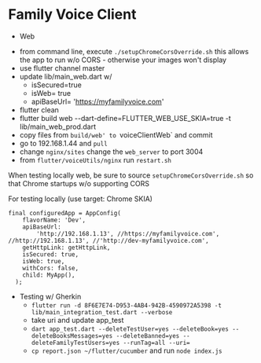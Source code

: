 # Family Voice Client

*  Web
- from command line, execute `./setupChromeCorsOverride.sh`
   this allows the app to run w/o CORS - otherwise your images won't display
-  use flutter channel master
-  update lib/main_web.dart w/
   -  isSecured=true
   -  isWeb= true
   -  apiBaseUrl= 'https://myfamilyvoice.com'
-  flutter clean
-  flutter build web --dart-define=FLUTTER_WEB_USE_SKIA=true -t lib/main_web_prod.dart     
-  copy files from `build/web' to `voiceClientWeb` and commit
-  go to 192.168.1.44 and `pull` 
-  change `nginx/sites` change the `web_server` to port 3004
-  from `flutter/voiceUtils/nginx` run `restart.sh`

When testing locally web, be sure to source `setupChromeCorsOverride.sh` so that Chrome startups w/o supporting CORS

For testing locally (use target: Chrome SKIA)
```
final configuredApp = AppConfig(
    flavorName: 'Dev',
    apiBaseUrl:
        'http://192.168.1.13', //https://myfamilyvoice.com', //http://192.168.1.13', //'http://dev-myfamilyvoice.com',
    getHttpLink: getHttpLink,
    isSecured: true,
    isWeb: true,
    withCors: false,
    child: MyApp(),
  );
```

*  Testing w/ Gherkin
   *  `flutter run -d 8F6E7E74-D953-4AB4-942B-4590972A5398 -t lib/main_integration_test.dart --verbose`
   *  take uri and update app_test
   *  `dart app_test.dart --deleteTestUser=yes --deleteBook=yes --deleteBooksMessages=yes --deleteBanned=yes --deleteFamilyTestUsers=yes --runTag=all --uri=`
   *  `cp report.json ~/flutter/cucumber` and run `node index.js`
